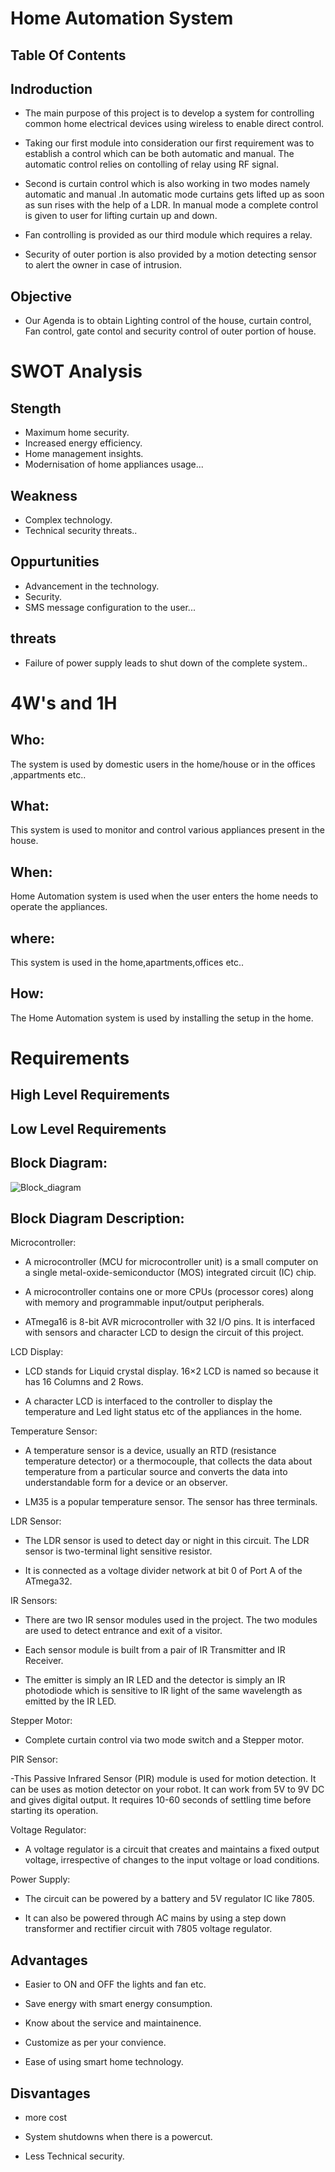 #  Home Automation System



##  Table Of Contents



## Indroduction


- The main purpose of this  project is to develop a system for controlling common home electrical devices using wireless to enable direct control.

- Taking our first module into consideration our first requirement was to establish a control which can be both automatic and manual. The automatic control relies on contolling of relay using RF signal.

- Second is curtain control which is also working in two modes namely automatic and manual .In automatic mode curtains gets lifted up as soon as sun rises with the help of a LDR. In manual mode a complete control is given to user for lifting curtain up and down.

- Fan controlling is  provided as our third module  which requires a relay.

- Security of outer portion is also provided by a motion detecting sensor to alert the owner in case of intrusion.



## Objective

- Our Agenda is to obtain Lighting control of the house, curtain control, Fan control, gate contol and security control of outer portion of house.



# SWOT  Analysis


## Stength

- Maximum home security.
- Increased energy efficiency.
- Home management insights.
- Modernisation of home appliances usage...

## Weakness

- Complex technology.
- Technical security threats..

## Oppurtunities

- Advancement in the technology.
- Security.
- SMS message configuration to the user...

## threats

- Failure of power supply leads to shut down of the complete system..


# 4W's and 1H

## Who:
The system is used by domestic users in the home/house or in the offices ,appartments etc..

## What:
This system is used to monitor and control various appliances present in the house.

## When:
Home Automation system is used when the user enters the home needs to operate the appliances.

## where:
This system is used in the home,apartments,offices etc..

## How:
The Home Automation system is used by installing the setup in the home.  


# Requirements


## High Level Requirements





## Low Level Requirements




## Block Diagram:

![Block_diagram](https://user-images.githubusercontent.com/98834933/155726167-35eaaf96-a941-485d-a876-128704edd590.jpeg)



## Block Diagram Description:


Microcontroller:

- A microcontroller (MCU for microcontroller unit) is a small computer on a single metal-oxide-semiconductor (MOS) integrated circuit (IC) chip.

- A microcontroller contains one or more CPUs (processor cores) along with memory and programmable input/output peripherals.

- ATmega16 is 8-bit AVR microcontroller with 32 I/O pins. It is interfaced with sensors and character LCD to design the circuit of this project.


LCD Display:

- LCD stands for Liquid crystal display. 16×2 LCD is named so because it has 16 Columns and 2 Rows.

- A character LCD is interfaced to the controller to display the  temperature and Led light status etc  of the appliances in the home.


Temperature Sensor:

- A temperature sensor is a device, usually an RTD (resistance temperature detector) or a thermocouple, that collects the data about temperature from a particular source and converts the data into understandable form for a device or an observer.

- LM35 is a popular temperature sensor. The sensor has three terminals.


LDR Sensor:

- The LDR sensor is used to detect day or night in this circuit. The LDR sensor is two-terminal light sensitive resistor.

- It is connected as a voltage divider network at bit 0 of Port A of the ATmega32.


IR Sensors:

- There are two IR sensor modules used in the project. The two modules are used to detect entrance and exit of a visitor.

- Each sensor module is built from a pair of IR Transmitter and IR Receiver.

- The emitter is simply an IR LED and the detector is simply an IR photodiode which is sensitive to IR light of the same wavelength as emitted by the IR LED.


Stepper Motor:

- Complete curtain control via two mode switch and  a Stepper motor.


PIR Sensor:

-This Passive Infrared Sensor (PIR) module is used for motion detection. It can be uses as motion detector on your robot. It can work from 5V to 9V DC and gives digital output. It requires 10-60 seconds of settling time before starting its operation.


Voltage Regulator:

- A voltage regulator is a circuit that creates and maintains a fixed output voltage, irrespective of changes to the input voltage or load conditions.


Power Supply:

- The circuit can be powered by a battery and 5V regulator IC like 7805.

- It can also be powered through AC mains by using a step down transformer and rectifier circuit with 7805 voltage regulator.



## Advantages

- Easier to ON and OFF the lights and fan etc.

- Save energy with smart energy consumption.

- Know about the service and maintainence.

- Customize as per your convience.

- Ease of using smart home technology.



## Disvantages

- more cost

- System shutdowns when there is a powercut.

- Less Technical security.
